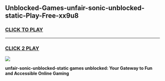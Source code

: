 
## Unblocked-Games-unfair-sonic-unblocked-static-Play-Free-xx9u8
<h3>
<a href="https://premium76.site?title=unfair-sonic-unblocked-static&ref=19M">CLICK TO PLAY</a></h3>
<hr>

<h3>
<a href="https://premium76.site?title=unfair-sonic-unblocked-static&ref=19M">CLICK 2 PLAY</a>
  
</h3>

<a href="https://premium76.site?title=unfair-sonic-unblocked-static&ref=19M"><img src="https://clearcache.store/games.png"></a>


**unfair-sonic-unblocked-static games unblocked: Your Gateway to Fun and Accessible Online Gaming**
